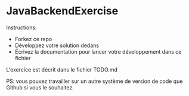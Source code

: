 # JavaBackendExercise

Instructions: 

* Forkez ce repo
* Développez votre solution dedans
* Écrivez la documentation pour lancer votre développement dans ce fichier

L'exercice est décrit dans le fichier TODO.md

PS: vous pouvez travailler sur un autre système de version de code que Github si vous le souhaitez.